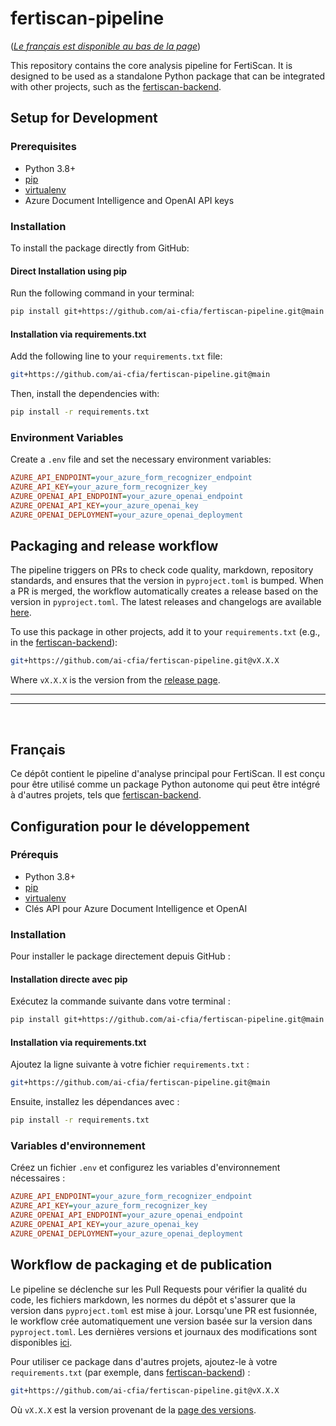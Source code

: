 # fertiscan-pipeline

([*Le français est disponible au bas de la page*](#Français))

This repository contains the core analysis pipeline for FertiScan. It is
designed to be used as a standalone Python package that can be integrated with
other projects, such as the
[fertiscan-backend](https://github.com/ai-cfia/fertiscan-backend).

## Setup for Development

### Prerequisites

- Python 3.8+
- [pip](https://pip.pypa.io/en/stable/installation/)
- [virtualenv](https://virtualenv.pypa.io/en/latest/installation.html)
- Azure Document Intelligence and OpenAI API keys

### Installation

To install the package directly from GitHub:

#### **Direct Installation using pip**

Run the following command in your terminal:

```sh
pip install git+https://github.com/ai-cfia/fertiscan-pipeline.git@main
```

#### **Installation via requirements.txt**

   Add the following line to your `requirements.txt` file:

   ```sh
   git+https://github.com/ai-cfia/fertiscan-pipeline.git@main
   ```

   Then, install the dependencies with:

   ```sh
   pip install -r requirements.txt
   ```

### Environment Variables

Create a `.env` file and set the necessary environment variables:

```ini
AZURE_API_ENDPOINT=your_azure_form_recognizer_endpoint
AZURE_API_KEY=your_azure_form_recognizer_key
AZURE_OPENAI_API_ENDPOINT=your_azure_openai_endpoint
AZURE_OPENAI_API_KEY=your_azure_openai_key
AZURE_OPENAI_DEPLOYMENT=your_azure_openai_deployment
```

## Packaging and release workflow

The pipeline triggers on PRs to check code quality, markdown, repository
standards, and ensures that the version in `pyproject.toml` is bumped. When a PR
is merged, the workflow automatically creates a release based on the version in
`pyproject.toml`. The latest releases and changelogs are available
[here](https://github.com/ai-cfia/fertiscan-pipeline/releases).

To use this package in other projects, add it to your `requirements.txt` (e.g.,
in the [fertiscan-backend](https://github.com/ai-cfia/fertiscan-backend)):

```sh
git+https://github.com/ai-cfia/fertiscan-pipeline.git@vX.X.X
```

Where `vX.X.X` is the version from the [release
page](https://github.com/ai-cfia/fertiscan-pipeline/releases).

---
---

<br>

## Français

Ce dépôt contient le pipeline d'analyse principal pour FertiScan. Il est conçu
pour être utilisé comme un package Python autonome qui peut être intégré à
d'autres projets, tels que
[fertiscan-backend](https://github.com/ai-cfia/fertiscan-backend).

## Configuration pour le développement

### Prérequis

- Python 3.8+
- [pip](https://pip.pypa.io/en/stable/installation/)
- [virtualenv](https://virtualenv.pypa.io/en/latest/installation.html)
- Clés API pour Azure Document Intelligence et OpenAI

### Installation

Pour installer le package directement depuis GitHub :

#### **Installation directe avec pip**

Exécutez la commande suivante dans votre terminal :

```sh
pip install git+https://github.com/ai-cfia/fertiscan-pipeline.git@main
```

#### **Installation via requirements.txt**

   Ajoutez la ligne suivante à votre fichier `requirements.txt` :

   ```sh
   git+https://github.com/ai-cfia/fertiscan-pipeline.git@main
   ```

   Ensuite, installez les dépendances avec :

   ```sh
   pip install -r requirements.txt
   ```

### Variables d'environnement

Créez un fichier `.env` et configurez les variables d'environnement
nécessaires :

```ini
AZURE_API_ENDPOINT=your_azure_form_recognizer_endpoint
AZURE_API_KEY=your_azure_form_recognizer_key
AZURE_OPENAI_API_ENDPOINT=your_azure_openai_endpoint
AZURE_OPENAI_API_KEY=your_azure_openai_key
AZURE_OPENAI_DEPLOYMENT=your_azure_openai_deployment
```

## Workflow de packaging et de publication

Le pipeline se déclenche sur les Pull Requests pour vérifier la qualité du code,
les fichiers markdown, les normes du dépôt et s'assurer que la version dans
`pyproject.toml` est mise à jour. Lorsqu'une PR est fusionnée, le workflow crée
automatiquement une version basée sur la version dans `pyproject.toml`. Les
dernières versions et journaux des modifications sont disponibles
[ici](https://github.com/ai-cfia/fertiscan-pipeline/releases).

Pour utiliser ce package dans d'autres projets, ajoutez-le à votre
`requirements.txt` (par exemple, dans
[fertiscan-backend](https://github.com/ai-cfia/fertiscan-backend)) :

```sh
git+https://github.com/ai-cfia/fertiscan-pipeline.git@vX.X.X
```

Où `vX.X.X` est la version provenant de la [page des
versions](https://github.com/ai-cfia/fertiscan-pipeline/releases).
